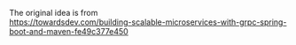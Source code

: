 The original idea is from  
https://towardsdev.com/building-scalable-microservices-with-grpc-spring-boot-and-maven-fe49c377e450